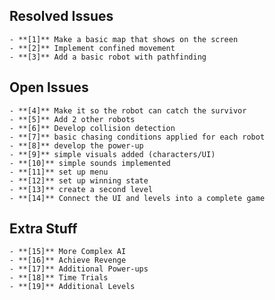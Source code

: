 ## Resolved Issues ##
    - **[1]** Make a basic map that shows on the screen
    - **[2]** Implement confined movement
    - **[3]** Add a basic robot with pathfinding

## Open Issues ##

    - **[4]** Make it so the robot can catch the survivor
    - **[5]** Add 2 other robots
    - **[6]** Develop collision detection
    - **[7]** basic chasing conditions applied for each robot
    - **[8]** develop the power-up
    - **[9]** simple visuals added (characters/UI)
    - **[10]** simple sounds implemented
    - **[11]** set up menu
    - **[12]** set up winning state
    - **[13]** create a second level
    - **[14]** Connect the UI and levels into a complete game

## Extra Stuff ##

    - **[15]** More Complex AI
    - **[16]** Achieve Revenge
    - **[17]** Additional Power-ups
    - **[18]** Time Trials
    - **[19]** Additional Levels